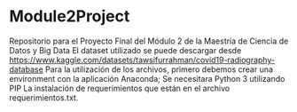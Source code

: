 # Module2Project
Repositorio para el Proyecto Final del Módulo 2 de la Maestría de Ciencia de Datos y Big Data
El dataset utilizado se puede descargar desde https://www.kaggle.com/datasets/tawsifurrahman/covid19-radiography-database
Para la utilización de los archivos, primero debemos crear una environment con la aplicación Anaconda; Se necesitara Python 3 utilizando PIP
La instalación de requerimientos que están en el archivo requerimientos.txt.

